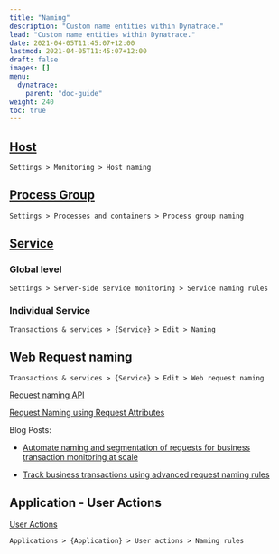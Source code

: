```yaml
---
title: "Naming"
description: "Custom name entities within Dynatrace."
lead: "Custom name entities within Dynatrace."
date: 2021-04-05T11:45:07+12:00
lastmod: 2021-04-05T11:45:07+12:00
draft: false
images: []
menu: 
  dynatrace:
    parent: "doc-guide"
weight: 240
toc: true
---
```


## [Host](https://www.dynatrace.com/support/help/shortlink/hostname-config)

    Settings > Monitoring > Host naming

## [Process Group](https://www.dynatrace.com/support/help/shortlink/process-group-naming)

    Settings > Processes and containers > Process group naming

## [Service](https://www.dynatrace.com/support/help/shortlink/service-detection)

### Global level

    Settings > Server-side service monitoring > Service naming rules
    
### Individual Service 

    Transactions & services > {Service} > Edit > Naming
    
## Web Request naming

    Transactions & services > {Service} > Edit > Web request naming

[Request naming API](https://www.dynatrace.com/support/help/shortlink/api-request-naming)
        
[Request Naming using Request Attributes](https://www.dynatrace.com/support/help/how-to-use-dynatrace/services-and-transactions/configuration/set-up-web-request-naming-using-request-attributes/)

Blog Posts:
- [Automate naming and segmentation of requests for business transaction monitoring at scale](https://www.dynatrace.com/news/blog/automate-naming-and-segmentation-of-requests-for-business-transaction-monitoring-at-scale/)

- [Track business transactions using advanced request naming rules](https://www.dynatrace.com/news/blog/track-business-transactions-using-advanced-request-naming-rules/)


## Application - User Actions

[User Actions](https://www.dynatrace.com/support/help/shortlink/custom-names)

    Applications > {Application} > User actions > Naming rules
